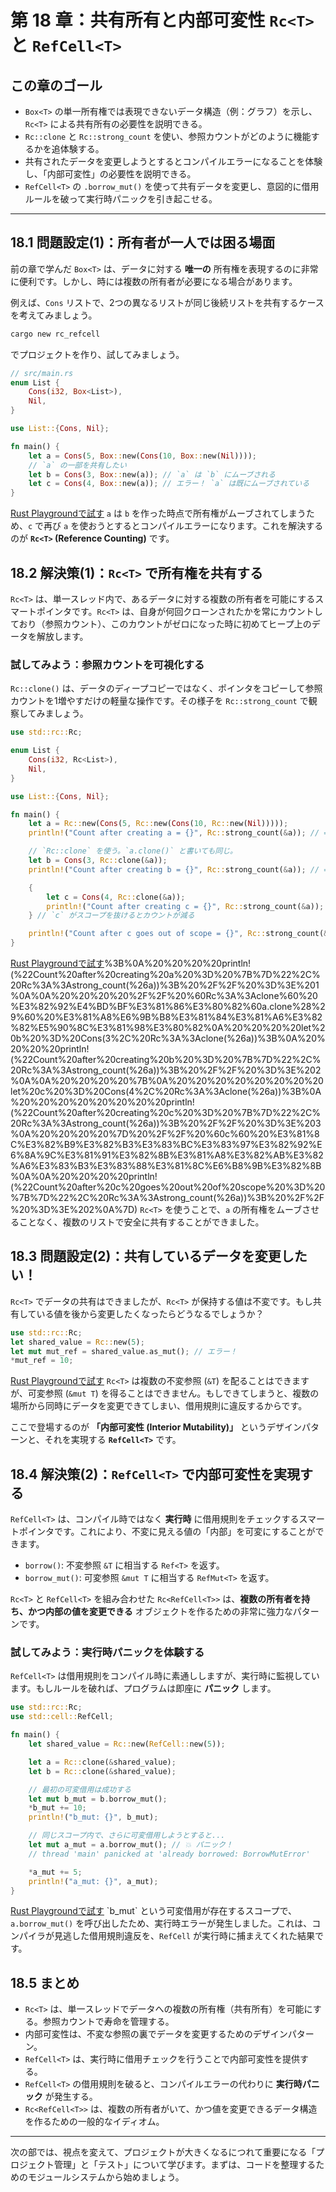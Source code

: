 # 第 18 章：共有所有と内部可変性 `Rc<T>` と `RefCell<T>`

## この章のゴール
- `Box<T>` の単一所有権では表現できないデータ構造（例：グラフ）を示し、`Rc<T>` による共有所有の必要性を説明できる。
- `Rc::clone` と `Rc::strong_count` を使い、参照カウントがどのように機能するかを追体験する。
- 共有されたデータを変更しようとするとコンパイルエラーになることを体験し、「内部可変性」の必要性を説明できる。
- `RefCell<T>` の `.borrow_mut()` を使って共有データを変更し、意図的に借用ルールを破って実行時パニックを引き起こせる。

---

## 18.1 問題設定(1)：所有者が一人では困る場面

前の章で学んだ `Box<T>` は、データに対する **唯一の** 所有権を表現するのに非常に便利です。しかし、時には複数の所有者が必要になる場合があります。

例えば、`Cons` リストで、2つの異なるリストが同じ後続リストを共有するケースを考えてみましょう。

```sh
cargo new rc_refcell
```
でプロジェクトを作り、試してみましょう。

```rust
// src/main.rs
enum List {
    Cons(i32, Box<List>),
    Nil,
}

use List::{Cons, Nil};

fn main() {
    let a = Cons(5, Box::new(Cons(10, Box::new(Nil))));
    // `a` の一部を共有したい
    let b = Cons(3, Box::new(a)); // `a` は `b` にムーブされる
    let c = Cons(4, Box::new(a)); // エラー！ `a` は既にムーブされている
}
```
[Rust Playgroundで試す](https://play.rust-lang.org/?version=stable&mode=debug&edition=2021&code=%2F%2F%20src%2Fmain.rs%0Aenum%20List%20%7B%0A%20%20%20%20Cons(i32%2C%20Box%3CList%3E)%2C%0A%20%20%20%20Nil%2C%0A%7D%0A%0Ause%20List%3A%3A%7BCons%2C%20Nil%7D%3B%0A%0Afn%20main()%20%7B%0A%20%20%20%20let%20a%20%3D%20Cons(5%2C%20Box%3A%3Anew(Cons(10%2C%20Box%3A%3Anew(Nil))))%3B%0A%20%20%20%20%2F%2F%20%60a%60%20%E3%81%AE%E4%B8%80%E9%83%A8%E3%82%92%E5%85%B1%E6%9C%89%E3%81%97%E3%81%9F%E3%81%84%0A%20%20%20%20let%20b%20%3D%20Cons(3%2C%20Box%3A%3Anew(a))%3B%20%2F%2F%20%60a%60%20%E3%81%AF%20%60b%60%20%E3%81%AB%E3%83%A0%E3%83%BC%E3%83%96%E3%81%95%E3%82%8C%E3%82%8B%0A%20%20%20%20let%20c%20%3D%20Cons(4%2C%20Box%3A%3Anew(a))%3B%20%2F%2F%20%E3%82%A8%E3%83%A9%E3%83%BC%EF%BC%81%20%60a%60%20%E3%81%AF%E6%97%A2%E3%81%AB%E3%83%A0%E3%83%BC%E3%83%96%E3%81%95%E3%82%8C%E3%81%A6%E3%81%84%E3%82%8B%0A%7D)
`a` は `b` を作った時点で所有権がムーブされてしまうため、`c` で再び `a` を使おうとするとコンパイルエラーになります。これを解決するのが **`Rc<T>` (Reference Counting)** です。

## 18.2 解決策(1)：`Rc<T>` で所有権を共有する

`Rc<T>` は、単一スレッド内で、あるデータに対する複数の所有者を可能にするスマートポインタです。`Rc<T>` は、自身が何回クローンされたかを常にカウントしており（参照カウント）、このカウントがゼロになった時に初めてヒープ上のデータを解放します。

### 試してみよう：参照カウントを可視化する

`Rc::clone()` は、データのディープコピーではなく、ポインタをコピーして参照カウントを1増やすだけの軽量な操作です。その様子を `Rc::strong_count` で観察してみましょう。

```rust
use std::rc::Rc;

enum List {
    Cons(i32, Rc<List>),
    Nil,
}

use List::{Cons, Nil};

fn main() {
    let a = Rc::new(Cons(5, Rc::new(Cons(10, Rc::new(Nil)))));
    println!("Count after creating a = {}", Rc::strong_count(&a)); // => 1

    // `Rc::clone` を使う。`a.clone()` と書いても同じ。
    let b = Cons(3, Rc::clone(&a));
    println!("Count after creating b = {}", Rc::strong_count(&a)); // => 2

    {
        let c = Cons(4, Rc::clone(&a));
        println!("Count after creating c = {}", Rc::strong_count(&a)); // => 3
    } // `c` がスコープを抜けるとカウントが減る

    println!("Count after c goes out of scope = {}", Rc::strong_count(&a)); // => 2
}
```
[Rust Playgroundで試す](https://play.rust-lang.org/?version=stable&mode=debug&edition=2021&code=use%20std%3A%3Arc%3A%3ARc%3B%0A%0Aenum%20List%20%7B%0A%20%20%20%20Cons(i32%2C%20Rc%3CList%3E)%2C%0A%20%20%20%20Nil%2C%0A%7D%0A%0Ause%20List%3A%3A%7BCons%2C%20Nil%7D%3B%0A%0Afn%20main()%20%7B%0A%20%20%20%20let%20a%20%3D%20Rc%3A%3Anew(Cons(5%2C%20Rc%3A%3Anew(Cons(10%2C%20Rc%3A%3Anew(Nil))))))%3B%0A%20%20%20%20println!(%22Count%20after%20creating%20a%20%3D%20%7B%7D%22%2C%20Rc%3A%3Astrong_count(%26a))%3B%20%2F%2F%20%3D%3E%201%0A%0A%20%20%20%20%2F%2F%20%60Rc%3A%3Aclone%60%20%E3%82%92%E4%BD%BF%E3%81%86%E3%80%82%60a.clone%28%29%60%20%E3%81%A8%E6%9B%B8%E3%81%84%E3%81%A6%E3%82%82%E5%90%8C%E3%81%98%E3%80%82%0A%20%20%20%20let%20b%20%3D%20Cons(3%2C%20Rc%3A%3Aclone(%26a))%3B%0A%20%20%20%20println!(%22Count%20after%20creating%20b%20%3D%20%7B%7D%22%2C%20Rc%3A%3Astrong_count(%26a))%3B%20%2F%2F%20%3D%3E%202%0A%0A%20%20%20%20%7B%0A%20%20%20%20%20%20%20%20let%20c%20%3D%20Cons(4%2C%20Rc%3A%3Aclone(%26a))%3B%0A%20%20%20%20%20%20%20%20println!(%22Count%20after%20creating%20c%20%3D%20%7B%7D%22%2C%20Rc%3A%3Astrong_count(%26a))%3B%20%2F%2F%20%3D%3E%203%0A%20%20%20%20%7D%20%2F%2F%20%60c%60%20%E3%81%8C%E3%82%B9%E3%82%B3%E3%83%BC%E3%83%97%E3%82%92%E6%8A%9C%E3%81%91%E3%82%8B%E3%81%A8%E3%82%AB%E3%82%A6%E3%83%B3%E3%83%88%E3%81%8C%E6%B8%9B%E3%82%8B%0A%0A%20%20%20%20println!(%22Count%20after%20c%20goes%20out%20of%20scope%20%3D%20%7B%7D%22%2C%20Rc%3A%3Astrong_count(%26a))%3B%20%2F%2F%20%3D%3E%202%0A%7D)
`Rc<T>` を使うことで、`a` の所有権をムーブさせることなく、複数のリストで安全に共有することができました。

## 18.3 問題設定(2)：共有しているデータを変更したい！

`Rc<T>` でデータの共有はできましたが、`Rc<T>` が保持する値は不変です。もし共有している値を後から変更したくなったらどうなるでしょうか？

```rust
use std::rc::Rc;
let shared_value = Rc::new(5);
let mut mut_ref = shared_value.as_mut(); // エラー！
*mut_ref = 10;
```
[Rust Playgroundで試す](https://play.rust-lang.org/?version=stable&mode=debug&edition=2021&code=use%20std%3A%3Arc%3A%3ARc%3B%0Alet%20shared_value%20%3D%20Rc%3A%3Anew(5)%3B%0Alet%20mut%20mut_ref%20%3D%20shared_value.as_mut()%3B%20%2F%2F%20%E3%82%A8%E3%83%A9%E3%83%BC%EF%BC%81%0A%2Amut_ref%20%3D%2010%3B)
`Rc<T>` は複数の不変参照 (`&T`) を配ることはできますが、可変参照 (`&mut T`) を得ることはできません。もしできてしまうと、複数の場所から同時にデータを変更できてしまい、借用規則に違反するからです。

ここで登場するのが **「内部可変性 (Interior Mutability)」** というデザインパターンと、それを実現する **`RefCell<T>`** です。

## 18.4 解決策(2)：`RefCell<T>` で内部可変性を実現する

`RefCell<T>` は、コンパイル時ではなく **実行時** に借用規則をチェックするスマートポインタです。これにより、不変に見える値の「内部」を可変にすることができます。

- `borrow()`: 不変参照 `&T` に相当する `Ref<T>` を返す。
- `borrow_mut()`: 可変参照 `&mut T` に相当する `RefMut<T>` を返す。

`Rc<T>` と `RefCell<T>` を組み合わせた `Rc<RefCell<T>>` は、**複数の所有者を持ち、かつ内部の値を変更できる** オブジェクトを作るための非常に強力なパターンです。

### 試してみよう：実行時パニックを体験する

`RefCell<T>` は借用規則をコンパイル時に素通ししますが、実行時に監視しています。もしルールを破れば、プログラムは即座に **パニック** します。

```rust
use std::rc::Rc;
use std::cell::RefCell;

fn main() {
    let shared_value = Rc::new(RefCell::new(5));

    let a = Rc::clone(&shared_value);
    let b = Rc::clone(&shared_value);

    // 最初の可変借用は成功する
    let mut b_mut = b.borrow_mut();
    *b_mut += 10;
    println!("b_mut: {}", b_mut);

    // 同じスコープ内で、さらに可変借用しようとすると...
    let mut a_mut = a.borrow_mut(); // 💥 パニック！
    // thread 'main' panicked at 'already borrowed: BorrowMutError'

    *a_mut += 5;
    println!("a_mut: {}", a_mut);
}
```
[Rust Playgroundで試す](https://play.rust-lang.org/?version=stable&mode=debug&edition=2021&code=use%20std%3A%3Arc%3A%3ARc%3B%0Ause%20std%3A%3Acell%3A%3ARefCell%3B%0A%0Afn%20main()%20%7B%0A%20%20%20%20let%20shared_value%20%3D%20Rc%3A%3Anew(RefCell%3A%3Anew(5))%3B%0A%0A%20%20%20%20let%20a%20%3D%20Rc%3A%3Aclone(%26shared_value)%3B%0A%20%20%20%20let%20b%20%3D%20Rc%3A%3Aclone(%26shared_value)%3B%0A%0A%20%20%20%20%2F%2F%20%E6%9C%80%E5%88%9D%E3%81%AE%E5%8F%AF%E5%A4%89%E5%80%9F%E7%94%A8%E3%81%AF%E6%88%90%E5%8A%9F%E3%81%99%E3%82%8B%0A%20%20%20%20let%20mut%20b_mut%20%3D%20b.borrow_mut()%3B%0A%20%20%20%20*b_mut%20%2B%3D%2010%3B%0A%20%20%20%20println!(%22b_mut%3A%20%7B%7D%22%2C%20b_mut)%3B%0A%0A%20%20%20%20%2F%2F%20%E5%90%8C%E3%81%98%E3%82%B9%E3%82%B3%E3%83%BC%E3%83%97%E5%86%85%E3%81%A7%E3%80%81%E3%81%95%E3%82%89%E3%81%AB%E5%8F%AF%E5%A4%89%E5%80%9F%E7%94%A8%E3%81%97%E3%82%88%E3%81%86%E3%81%A8...%0A%20%20%20%20let%20mut%20a_mut%20%3D%20a.borrow_mut()%3B%20%2F%2F%20%F0%9F%92%A5%20%E3%83%91%E3%83%8B%E3%83%83%E3%82%AF%EF%BC%81%0A%20%20%20%20%2F%2F%20thread%20%27main%27%20panicked%20at%20%27already%20borrowed%3A%20BorrowMutError%27%0A%0A%20%20%20%20*a_mut%20%2B%3D%205%3B%0A%20%20%20%20println!(%22a_mut%3A%20%7B%7D%22%2C%20a_mut)%3B%0A%7D)
`b_mut` という可変借用が存在するスコープで、`a.borrow_mut()` を呼び出したため、実行時エラーが発生しました。これは、コンパイラが見逃した借用規則違反を、`RefCell` が実行時に捕まえてくれた結果です。

## 18.5 まとめ

- `Rc<T>` は、単一スレッドでデータへの複数の所有権（共有所有）を可能にする。参照カウントで寿命を管理する。
- 内部可変性は、不変な参照の裏でデータを変更するためのデザインパターン。
- `RefCell<T>` は、実行時に借用チェックを行うことで内部可変性を提供する。
- `RefCell<T>` の借用規則を破ると、コンパイルエラーの代わりに **実行時パニック** が発生する。
- `Rc<RefCell<T>>` は、複数の所有者がいて、かつ値を変更できるデータ構造を作るための一般的なイディオム。

---

次の部では、視点を変えて、プロジェクトが大きくなるにつれて重要になる「プロジェクト管理」と「テスト」について学びます。まずは、コードを整理するためのモジュールシステムから始めましょう。
